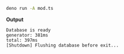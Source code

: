 ```bash
deno run -A mod.ts
```

**Output**

```text
Database is ready
generator: 381ms
total: 397ms
[Shutdown] Flushing database before exit...
```
